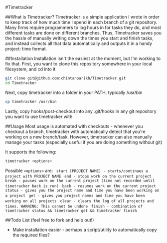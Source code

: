 #Timetracker

##What is Timetracker?
Timetracker is a simple application I wrote in order to keep track of how much time I spend in each branch of a git repository. Many firms require programmers to log hours in for tasks they do, and most different tasks are done on different branches. Thus, Timetracker saves you the hassle of manually writing down the times you start and finish tasks, and instead collects all that data automatically and outputs it in a handy project: time format.

##Installation
Installation isn't the easiest at the moment, but I'm working to fix that.
First, you want to clone this repository somewhere in your local filesystem, and cd into it
```bash
git clone git@github.com:chintanparikh/Timetracker.git
cd Timetracker
```
Next, copy timetracker into a folder in your PATH, typically /usr/bin
```bash
cp timetracker /usr/bin
```
Lastly, copy hooks/post-checkout into any .git/hooks in any git repository you want to use timetracker with

##Usage
Most usage is automated with checkouts - whenever you checkout a branch, timetracker with automatically detect that you're working on a new branch/task.
However, timetracker can also manually manage your tasks (especially useful if you are doing something without git)

It supports the following:
```bash
timetracker <options>
```
Possible ```<options>``` are:
    ```  start [PROJECT NAME] - starts/continues a project with PROJECT NAME ```
    ```  end - stops work on the current project ```
    ```  break - pauses work on the current project (time not recorded until timetracker back is run) ```
    ```  back - resumes work on the current project ```
    ```  status - gives you the project name and time you have been working on a project ```
    ```  get - gives you project names and time you have been working on all projects ```
    ```  clear - clears the log of all projects and times. WARNING: This cannot be undone ```
    ```  finish - combination of timetracker status && timetracker get && timetracker finish ```

##Todo List (feel free to fork and help out!)
* Make installation easier - perhaps a script/utility to automatically copy the required files?